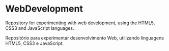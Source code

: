 # WebDevelopment
 Repository for experimenting with web development, using the HTML5, CSS3 and JavaScript languages.

Repositório para experimentar desenvolvimento Web, utilizando linguagens HTML5, CSS3 e JavaScript.
